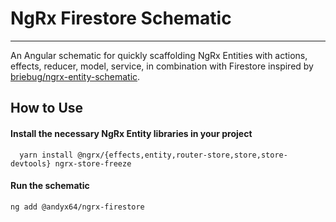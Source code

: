 # NgRx Firestore Schematic
--- 
An Angular schematic for quickly scaffolding NgRx Entities with actions, effects, reducer, model, service, in combination with Firestore inspired by [briebug/ngrx-entity-schematic](https://github.com/briebug/ngrx-entity-schematic).


## How to Use 

#### Install the necessary NgRx Entity libraries in your project

```
  yarn install @ngrx/{effects,entity,router-store,store,store-devtools} ngrx-store-freeze
```

#### Run the schematic

```
ng add @andyx64/ngrx-firestore
```
